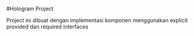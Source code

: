 #Hologram Project

Project ini dibuat dengan implementasi komponen menggunakan explicit
provided dan required interfaces